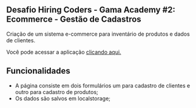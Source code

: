 ## Desafio Hiring Coders - Gama Academy #2: Ecommerce - Gestão de Cadastros

Criação de um sistema e-commerce para inventário de produtos e dados de clientes.

Você pode acessar a aplicação [clicando aqui.](https://ecommerce-hiringcoders-cadu.netlify.app/)

## Funcionalidades

- A página consiste em dois formulários um para cadastro de clientes e outro para cadastro de produtos;
- Os dados são salvos em localstorage;
